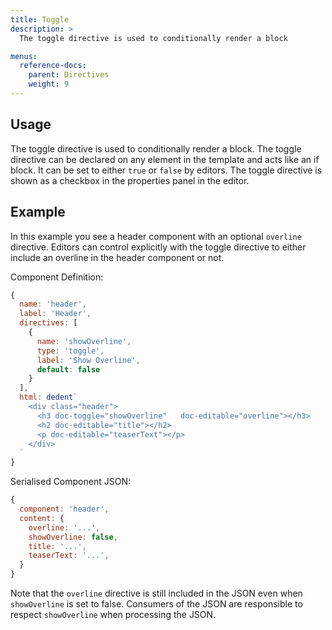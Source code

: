 ```yaml
---
title: Toggle
description: >
  The toggle directive is used to conditionally render a block

menus:
  reference-docs:
    parent: Directives
    weight: 9
---
```


## Usage

The toggle directive is used to conditionally render a block. The toggle directive can be declared on any element in the template and acts like an if block. It can be set to either `true` or `false` by editors. The toggle directive is shown as a checkbox in the properties panel in the editor.

## Example

In this example you see a header component with an optional `overline` directive. Editors can control explicitly with the toggle directive to either include an overline in the header component or not.

Component Definition:

```js
{
  name: 'header',
  label: 'Header',
  directives: [
    {
      name: 'showOverline',
      type: 'toggle',
      label: 'Show Overline',
      default: false
    }
  ],
  html: dedent`
    <div class="header">
      <h3 doc-toggle="showOverline"   doc-editable="overline"></h3>
      <h2 doc-editable="title"></h2>
      <p doc-editable="teaserText"></p>
    </div>
  `
}
```

Serialised Component JSON:

```js
{
  component: 'header',
  content: {
    overline: '...',
    showOverline: false,
    title: '...',
    teaserText: '...',
  }
}
```

Note that the `overline` directive is still included in the JSON even when `showOverline` is set to false. Consumers of the JSON are responsible to respect `showOverline` when processing the JSON.
